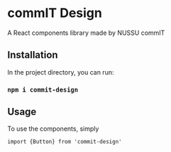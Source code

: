 # commIT Design

A React components library made by NUSSU commIT

## Installation

In the project directory, you can run:

### `npm i commit-design`

## Usage

To use the components, simply

`import {Button} from 'commit-design'`
